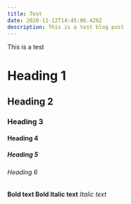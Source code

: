 ```yaml
---
title: Test
date: 2020-11-12T14:45:06.428Z
description: This is a test blog post
---
```

This is a test

# Heading 1

## Heading 2

### Heading 3

#### Heading 4

##### Heading 5

###### Heading 6

**Bold text Bold Italic text** *Italic text*